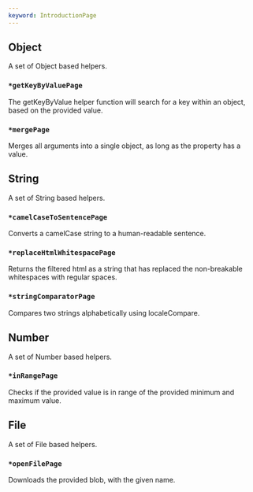 ```yaml
---
keyword: IntroductionPage
---
```


## Object

A set of Object based helpers.

### `*getKeyByValuePage`
The getKeyByValue helper function will search for a key within an object, based on the provided value.

### `*mergePage`
Merges all arguments into a single object, as long as the property has a value.

## String

A set of String based helpers.

### `*camelCaseToSentencePage`
Converts a camelCase string to a human-readable sentence.

### `*replaceHtmlWhitespacePage`
Returns the filtered html as a string that has replaced the non-breakable whitespaces with regular spaces.

### `*stringComparatorPage`
Compares two strings alphabetically using localeCompare.


## Number

A set of Number based helpers.

### `*inRangePage`
Checks if the provided value is in range of the provided minimum and maximum value.


## File

A set of File based helpers.

### `*openFilePage`
Downloads the provided blob, with the given name.
